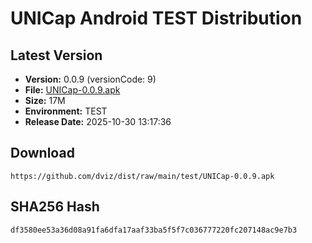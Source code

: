 # UNICap Android TEST Distribution

## Latest Version

- **Version:** 0.0.9 (versionCode: 9)
- **File:** [UNICap-0.0.9.apk](UNICap-0.0.9.apk)
- **Size:** 17M
- **Environment:** TEST
- **Release Date:** 2025-10-30 13:17:36

## Download

```
https://github.com/dviz/dist/raw/main/test/UNICap-0.0.9.apk
```

## SHA256 Hash

```
df3580ee53a36d08a91fa6dfa17aaf33ba5f5f7c036777220fc207148ac9e7b3
```
